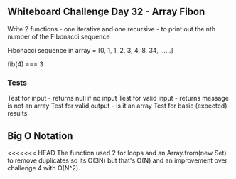 ## Whiteboard Challenge Day 32 - Array Fibon

Write 2 functions - one iterative and one recursive - to print out the nth number of the Fibonacci sequence


Fibonacci sequence in array = [0, 1, 1, 2, 3, 4, 8, 34, ......]

fib(4) === 3




### Tests
Test for input - returns null if no input
Test for valid input - returns message is not an array
Test for valid output - is it an array
Test for basic (expected) results

## Big O Notation
<<<<<<< HEAD
The function used 2 for loops and an Array.from(new Set) to remove duplicates so its O(3N) but that's O(N) and an improvement over challenge 4 with O(N^2).
